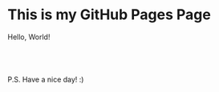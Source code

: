 <html><head><link rel="shortcut icon" type="image/png" href="icon.png?"></head></html>

# This is my GitHub Pages Page

Hello, World!\
\
\
\
\
P.S.
Have a nice day! :)
